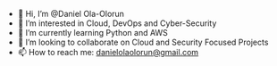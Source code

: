 - 👋 Hi, I’m @Daniel Ola-Olorun
- 👀 I’m interested in Cloud, DevOps and Cyber-Security
- 🌱 I’m currently learning Python and AWS
- 💞️ I’m looking to collaborate on Cloud and Security Focused Projects
- 📫 How to reach me: danielolaolorun@gmail.com

<!---
Ola-Daniel/Ola-Daniel is a ✨ special ✨ repository because its `README.md` (this file) appears on your GitHub profile.
You can click the Preview link to take a look at your changes.
--->
